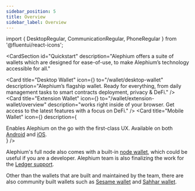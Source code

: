 ```yaml
---
sidebar_position: 5
title: Overview
sidebar_label: Overview
---
```


import {
  DesktopRegular,
  CommunicationRegular,
  PhoneRegular
} from '@fluentui/react-icons';

<CardSection
  id="Quickstart"
  description="Alephium offers a suite of wallets which are designed for ease-of-use, to make Alephium’s technology accessible for all."
>
  <Card
    title="Desktop Wallet"
    icon={<DesktopRegular />}
    to="/wallet/desktop-wallet"
    description="Alephium’s flagship wallet. Ready for everything,
    from daily management tasks to smart contracts deployment, privacy & DeFi."
  />
  <Card
    title="Extension Wallet"
    icon={<CommunicationRegular />}
    to="/wallet/extension-wallet/overview"
    description="works right inside of your browser. Get access to the
    latest features with a focus on DeFi."
  />
  <Card
    title="Mobile Wallet"
    icon={<PhoneRegular />}
    description={
      <div>Enables Alephium on the go with the first-class UX. Available on both <a href="https://play.google.com/store/apps/details?id=org.alephium.wallet">Android</a> and <a href="https://apps.apple.com/us/app/alephium-wallet/id6469043072">iOS</a>.</div>
    }
  />
</CardSection>

Alephium's full node also comes with a built-in [node
wallet](/wallet/node-wallet-guide), which could be useful if you are a
developer. Alephium team is also finalizing the work for the
[Ledger support](/wallet/ledger).

Other than the wallets that are built and maintained by the team,
there are also community built wallets such as [Sesame
wallet](https://sezame.app/) and [Sahhar
wallet](https://play.google.com/store/apps/details?id=com.sahhar.sahhar_wallet).
